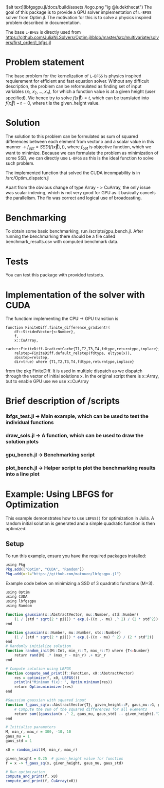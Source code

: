 ![alt text](lbfgsgpu.jl/docs/build/assets
/logo.png "ig @ludekthecat")
The goal of this package is to provide a GPU solver  implementation of `L-BFGS` solver from Optim.jl. The motivation for this is to solve a physics inspired problem described in documentation.

The base `L-BFGS` is directly used from https://github.com/JuliaNLSolvers/Optim.jl/blob/master/src/multivariate/solvers/first_order/l_bfgs.jl


# Problem statement

The base problem for the kernelization of `L-BFGS` is physics inspired requierement for efficient and fast equation solver. Without any difficult description, the problem can be reformulated as finding set of input variables $(x_1, x_2, ..., x_n)$, for which a function value is at a given height (user specified). We hence try to solve $f(\vec{x}) = t$, which can be translated into  $f(\vec{x}) - t = 0$, where t is the given_height value. 

# Solution
The solution to this problem can be formulated as sum of squared differences between each element from vector x and a scalar value in this manner -> $f_{opt} = SSD(f(\vec{x}), t)$, where $f_{opt}$ is objective function, which we want to minimize. Because we can formulate the problem as minimization of some SSD, we can directly use `L-BFGS` as this is the ideal function to solve such problem. 

The implemented function that solved the CUDA incompability is in /src/Optim_dispatch.jl

Apart from the obvious change of type Array - > CuArray,
the only issue was scalar indexing, which is not very good for GPU as it basically cancels the parallelism. The fix was correct and logical use of broadcasting. 

# Benchmarking
To obtain some basic benchmarking, run /scripts/gpu_bench.jl. After running the benchmarking there should be a file called benchmark_results.csv with computed benchmark data. 


# Tests

You can test this package with provided testsets.

# Implementation of the solver with CUDA
The functiom implementing the CPU -> GPU transition is
```
function FiniteDiff.finite_difference_gradient!(
    df::StridedVector{<:Number},
    f,
    x::CuArray,
    cache::FiniteDiff.GradientCache{T1,T2,T3,T4,fdtype,returntype,inplace};
    relstep=FiniteDiff.default_relstep(fdtype, eltype(x)),
    absstep=relstep,
    dir=true) where {T1,T2,T3,T4,fdtype,returntype,inplace}
``` 
from the pkg FiniteDiff. It is used in multiple dispatch as we dispatch through the vector of initial solutions x. In the original script there is x::Array, but to enable GPU use we use x::CuArray

# Brief description of /scripts

### lbfgs_test.jl -> Main example, which can be used to test the individual functions
### draw_sols.jl -> A function, which can be used to draw the solution plots 
### gpu_bench.jl -> Benchmarking script
### plot_bench.jl -> Helper script to plot the benchmarking results into a line plot


# Example: Using LBFGS for Optimization

This example demonstrates how to use `LBFGS()` for optimization in Julia. A random initial solution is generated and a simple quadratic function is then optimized. 

## Setup

To run this example, ensure you have the required packages installed:

```r
using Pkg
Pkg.add(["Optim", "CUDA", "Random"])
Pkg.add(url="https://github.com/matouon/lbfgsgpu.jl")

```

Example code below on minimizing a SSD of 3 quadratic functions (M=3).
```r
using Optim
using CUDA
using lbfgsgpu
using Random

function gaussian(x::AbstractVector, mu::Number, std::Number)
    (1 / (std * sqrt(2 * pi))) * exp.(-((x .- mu) .^ 2) / (2 * std^2))
end

function gaussian(x::Number, mu::Number, std::Number)
    (1 / (std * sqrt(2 * pi))) * exp.(-((x - mu) ^ 2) / (2 * std^2))
end
# Randomly initialize solution
function random_init(M::Int, min_r::T, max_r::T) where {T<:Number}
    return rand(M) .* (max_r - min_r) .+ min_r
end

# Compute solution using LBFGS
function compute_and_print(f::Function, x0::AbstractVector)
    res = optimize(f, x0, LBFGS())
    println("Minimum f(x): ", Optim.minimum(res))
    return Optim.minimizer(res)
end

#Gaussian gaussian with squared input
function f_gaus_sq(x::AbstractVector{T}, given_height::F, gaus_mu::G, gaus_std::H) where {T<:Number,F<:Number,G<:Number,H<:Number}
    # Compute the sum of the squared differences for all elements
    return sum((gaussian(x .^ 2, gaus_mu, gaus_std) .- given_height).^2)
end

# Initialize parameters
M, min_r, max_r = 300, -10, 10
gaus_mu = 1
gaus_std = 1

x0 = random_init(M, min_r, max_r)

given_height = 0.25  # given_height value for function
f = x -> f_gaus_sq(x, given_height, gaus_mu, gaus_std)

# Run optimization
compute_and_print(f, x0)
compute_and_print(f, CuArray(x0))
```
